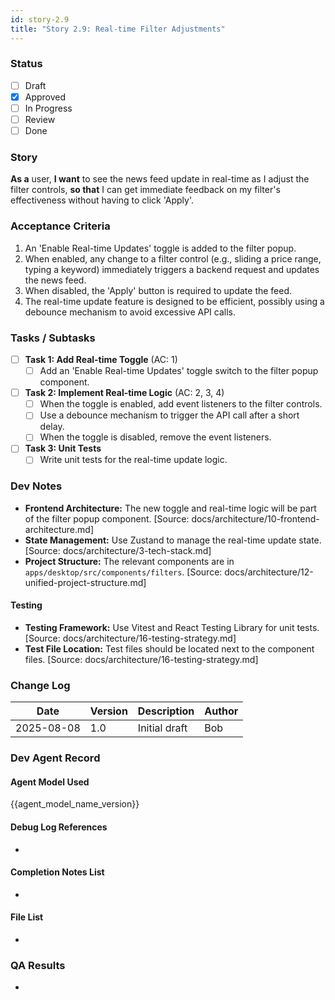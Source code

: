 ```yaml
---
id: story-2.9
title: "Story 2.9: Real-time Filter Adjustments"
---
```


### Status
- [ ] Draft
- [X] Approved
- [ ] In Progress
- [ ] Review
- [ ] Done

### Story
**As a** user,
**I want** to see the news feed update in real-time as I adjust the filter controls,
**so that** I can get immediate feedback on my filter's effectiveness without having to click 'Apply'.

### Acceptance Criteria
1. An 'Enable Real-time Updates' toggle is added to the filter popup.
2. When enabled, any change to a filter control (e.g., sliding a price range, typing a keyword) immediately triggers a backend request and updates the news feed.
3. When disabled, the 'Apply' button is required to update the feed.
4. The real-time update feature is designed to be efficient, possibly using a debounce mechanism to avoid excessive API calls.

### Tasks / Subtasks
- [ ] **Task 1: Add Real-time Toggle** (AC: 1)
  - [ ] Add an 'Enable Real-time Updates' toggle switch to the filter popup component.
- [ ] **Task 2: Implement Real-time Logic** (AC: 2, 3, 4)
  - [ ] When the toggle is enabled, add event listeners to the filter controls.
  - [ ] Use a debounce mechanism to trigger the API call after a short delay.
  - [ ] When the toggle is disabled, remove the event listeners.
- [ ] **Task 3: Unit Tests**
  - [ ] Write unit tests for the real-time update logic.

### Dev Notes
- **Frontend Architecture:** The new toggle and real-time logic will be part of the filter popup component. [Source: docs/architecture/10-frontend-architecture.md]
- **State Management:** Use Zustand to manage the real-time update state. [Source: docs/architecture/3-tech-stack.md]
- **Project Structure:** The relevant components are in `apps/desktop/src/components/filters`. [Source: docs/architecture/12-unified-project-structure.md]

#### Testing
- **Testing Framework:** Use Vitest and React Testing Library for unit tests. [Source: docs/architecture/16-testing-strategy.md]
- **Test File Location:** Test files should be located next to the component files. [Source: docs/architecture/16-testing-strategy.md]

### Change Log
| Date | Version | Description | Author |
| --- | --- | --- | --- |
| 2025-08-08 | 1.0 | Initial draft | Bob |

### Dev Agent Record
#### Agent Model Used
{{agent_model_name_version}}
#### Debug Log References
-
#### Completion Notes List
-
#### File List
-

### QA Results
-
